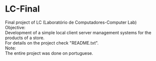 # LC-Final
Final project of LC (Laboratório de Computadores-Computer Lab)<br>
Objective:<br>
Development of a simple local client server management systems for the products of a store.<br>
For details on the project check "README.txt".<br>
Note:<br>
The entire project was done on portuguese.<br>
